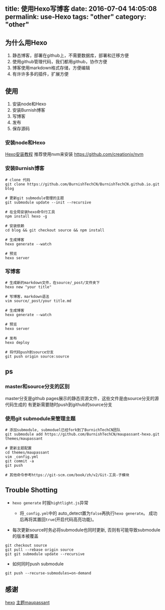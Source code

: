 title: 使用Hexo写博客
date: 2016-07-04 14:05:08
permalink: use-Hexo
tags: "other"
category: "other"
---

<!-- more -->

## 为什么用Hexo

1.  静态博客，部署在github上，不需要数据库，部署和迁移方便
2.  使用github管理代码，我们都用github，协作方便
3.  博客使用markdown格式存储，方便编辑
4.  有许许多多的插件，扩展方便

## 使用

1.  安装node和Hexo
2.  安装Burnish博客
3.  写博客
4.  发布
5.  保存源码

### 安装node和Hexo

[Hexo安装教程](https://hexo.io/docs/)
推荐使用nvm来安装 <https://github.com/creationix/nvm>

### 安装Burnish博客
```
# clone 代码
git clone https://github.com/BurnishTechCN/BurnishTechCN.github.io.git blog

# 更新git submodule管理的主题
git submodule update --init --recursive

# 在全局安装hexo命令行工具
npm install hexo -g

# 安装依赖
cd blog && git checkout source && npm install

# 生成博客
hexo generate --watch

# 预览
hexo server
```
### 写博客
```
# 生成新的markdown文件，在source/_post/文件夹下
hexo new "your title"

# 写博客，markdown语法
vim source/_post/your title.md

# 生成博客
hexo generate --watch

# 预览
hexo server

# 发布
hexo deploy

# 将代码push到source分支
git push origin source:source
```
## ps

### master和source分支的区别

master分支是github pages展示的静态资源文件，这些文件是由source分支的源代码生成的
有更新需要随时push到github的source分支

### 使用git submodule来管理主题
```
# 添加submodule, submoduel已经fork到了BurnichTechCN团队
git submodule add https://github.com/BurnishTechCN/maupassant-hexo.git themes/maupassant

# 更新主题配置
cd themes/maupassant
vim _config.yml
git commit -a
git push

# 其他命令参考https://git-scm.com/book/zh/v2/Git-工具-子模块
```

## Trouble Shotting
* `hexo generate` 时报`hightlight.js`异常
    * 将`_config.yml`中的 auto_detect置为`false`再执行`hexo generate`。 成功后再将其置回`true`(开启代码高亮功能)。


* 每次更新source时务必将submodule也同时更新, 否则有可能导致submodule的版本被覆盖
```
git checkout source
git pull --rebase origin source
git git submodule update --recursive
```

* 如何同时push submodule
```
git push --recurse-submodules=on-demand
```

## 感谢

[hexo](https://hexo.io)
[主题maupassant](https://github.com/tufu9441/maupassant-hexo)
